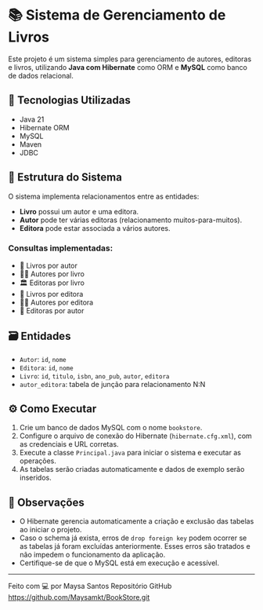 # 📚 Sistema de Gerenciamento de Livros

Este projeto é um sistema simples para gerenciamento de autores, editoras e livros, utilizando **Java com Hibernate** como ORM e **MySQL** como banco de dados relacional.

## 🚀 Tecnologias Utilizadas

- Java 21
- Hibernate ORM
- MySQL
- Maven 
- JDBC

## 🧱 Estrutura do Sistema

O sistema implementa relacionamentos entre as entidades:

- **Livro** possui um autor e uma editora.
- **Autor** pode ter várias editoras (relacionamento muitos-para-muitos).
- **Editora** pode estar associada a vários autores.

### Consultas implementadas:

- 📗 Livros por autor
- 👨‍💼 Autores por livro
- 🏛️ Editoras por livro
- 📘 Livros por editora
- 👨‍💼 Autores por editora
- 🏢 Editoras por autor

## 🗃️ Entidades

- `Autor`: `id`, `nome`
- `Editora`: `id`, `nome`
- `Livro`: `id`, `titulo`, `isbn`, `ano_pub`, `autor`, `editora`
- `autor_editora`: tabela de junção para relacionamento N:N

## ⚙️ Como Executar

1. Crie um banco de dados MySQL com o nome `bookstore`.
2. Configure o arquivo de conexão do Hibernate (`hibernate.cfg.xml`), com as credenciais e URL corretas.
3. Execute a classe `Principal.java` para iniciar o sistema e executar as operações.
4. As tabelas serão criadas automaticamente e dados de exemplo serão inseridos.

## 📝 Observações

- O Hibernate gerencia automaticamente a criação e exclusão das tabelas ao iniciar o projeto.
- Caso o schema já exista, erros de `drop foreign key` podem ocorrer se as tabelas já foram excluídas anteriormente. Esses erros são tratados e não impedem o funcionamento da aplicação.
- Certifique-se de que o MySQL está em execução e acessível.

---

Feito com 💻 por Maysa Santos
Repositório GitHub https://github.com/Maysamkt/BookStore.git
